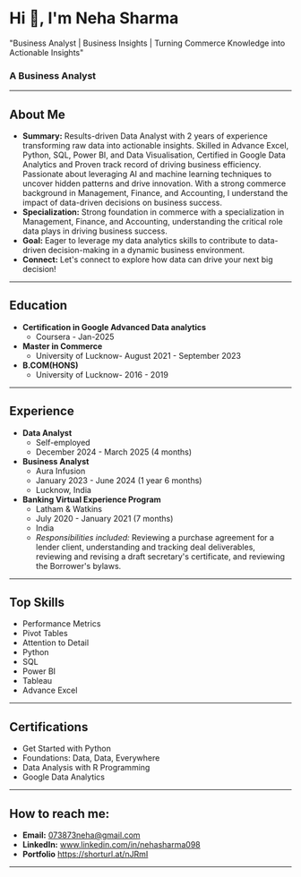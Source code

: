 # Hi 👋, I'm Neha Sharma
"Business Analyst | Business Insights | Turning Commerce Knowledge into Actionable Insights"
### A Business Analyst

---

## About Me

* **Summary:** Results-driven Data Analyst with 2 years of experience transforming raw data into actionable insights. Skilled in Advance Excel, Python, SQL, Power BI, and Data Visualisation, Certified in Google Data Analytics and Proven track record of driving business efficiency.
Passionate about leveraging AI and machine learning techniques to uncover hidden patterns and drive innovation. With a strong commerce background in Management, Finance, and Accounting, I understand the impact of data-driven decisions on business success.
* **Specialization:** Strong foundation in commerce with a specialization in Management, Finance, and Accounting, understanding the critical role data plays in driving business success. 
* **Goal:** Eager to leverage my data analytics skills to contribute to data-driven decision-making in a dynamic business environment. 
* **Connect:** Let's connect to explore how data can drive your next big decision!

---

## Education

* **Certification in Google Advanced Data analytics**
    * Coursera - Jan-2025
* **Master in Commerce**
    * University of Lucknow- August 2021 - September 2023
* **B.COM(HONS)**
    * University of Lucknow- 2016 - 2019 

---

## Experience

* **Data Analyst**
    * Self-employed
    * December 2024 - March 2025 (4 months)
* **Business Analyst**
    * Aura Infusion
    * January 2023 - June 2024 (1 year 6 months) 
    * Lucknow, India
* **Banking Virtual Experience Program**
    * Latham & Watkins
    * July 2020 - January 2021 (7 months) 
    * India
    * *Responsibilities included:* Reviewing a purchase agreement for a lender client, understanding and tracking deal deliverables, reviewing and revising a draft secretary's certificate, and reviewing the Borrower's bylaws.

---

## Top Skills

* Performance Metrics 
* Pivot Tables 
* Attention to Detail
* Python
* SQL 
* Power BI 
* Tableau
* Advance Excel

---

## Certifications

* Get Started with Python
* Foundations: Data, Data, Everywhere
* Data Analysis with R Programming
* Google Data Analytics

---

## How to reach me:

* **Email:** 073873neha@gmail.com 
* **LinkedIn:** www.linkedin.com/in/nehasharma098
*  **Portfolio** https://shorturl.at/nJRmI

---

